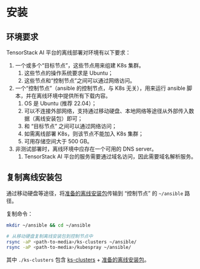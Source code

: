 # 安装

## 环境要求

TensorStack AI 平台的离线部署对环境有以下要求：

1. 一个或多个“目标节点”，这些节点用来组建 K8s 集群。
    1. 这些节点的操作系统要求是 Ubuntu；
    1. 这些节点和“控制节点”之间可以通过网络访问。
1. 一个“控制节点”（ansible 的控制节点，与 K8s 无关），用来运行 ansible 脚本，并在离线环境中提供所有下载内容。
    1. OS 是 Ubuntu (推荐 22.04）；
    1. 可以不连接外部网络，支持通过移动硬盘、本地网络等途径从外部传入数据（离线安装包）即可；
    1. 和 “目标节点” 之间可以通过网络访问；
    1. 如需离线部署 K8s，则该节点不能加入 K8s 集群；
    1. 可用存储空间大于 500 GB。
1. 非测试部署时，离线环境中应存在一个可用的 DNS server。
    1. TensorStack AI 平台的服务需要通过域名访问，因此需要域名解析服务。

## 复制离线安装包

通过移动硬盘等途径，将[准备的离线安装包](../prepare-offline-packages/index.md)传输到 “控制节点” 的 `~/ansible` 路径。

复制命令：

```bash
mkdir ~/ansible && cd ~/ansible

# 从移动硬盘复制离线安装包到控制节点中
rsync -aP <path-to-media>/ks-clusters ~/ansible/
rsync -aP <path-to-media>/kubespray ~/ansible/
```

其中 `./ks-clusters` 包含 <a target="_blank" rel="noopener noreferrer" href="https://github.com/t9k/ks-clusters">ks-clusters</a> + [准备的离线安装包](../prepare-offline-packages/index.md)。
